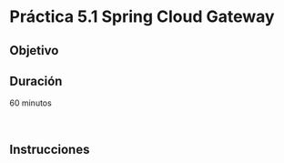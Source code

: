 # Práctica 5.1 Spring Cloud Gateway

## Objetivo

 

## Duración

60 minutos

<br/>

## Instrucciones
